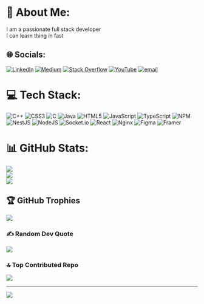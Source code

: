 # 💫 About Me:
I am a passionate full stack developer<br>
I can learn thing in fast<br>


## 🌐 Socials:
[![LinkedIn](https://img.shields.io/badge/LinkedIn-%230077B5.svg?logo=linkedin&logoColor=white)](https://linkedin.com/in/samiran-chakraborty-6a7816203) [![Medium](https://img.shields.io/badge/Medium-12100E?logo=medium&logoColor=white)](https://medium.com/@Samiran%20Chakraborty) [![Stack Overflow](https://img.shields.io/badge/-Stackoverflow-FE7A16?logo=stack-overflow&logoColor=white)](https://stackoverflow.com/users/22748998/samiran634) [![YouTube](https://img.shields.io/badge/YouTube-%23FF0000.svg?logo=YouTube&logoColor=white)](https://youtube.com/@codespaceCahakraborty) [![email](https://img.shields.io/badge/Email-D14836?logo=gmail&logoColor=white)](mailto:samiranchakraborty2006@gmail.com) 

# 💻 Tech Stack:
![C++](https://img.shields.io/badge/c++-%2300599C.svg?style=for-the-badge&logo=c%2B%2B&logoColor=white) ![CSS3](https://img.shields.io/badge/css3-%231572B6.svg?style=for-the-badge&logo=css3&logoColor=white) ![C](https://img.shields.io/badge/c-%2300599C.svg?style=for-the-badge&logo=c&logoColor=white) ![Java](https://img.shields.io/badge/java-%23ED8B00.svg?style=for-the-badge&logo=openjdk&logoColor=white) ![HTML5](https://img.shields.io/badge/html5-%23E34F26.svg?style=for-the-badge&logo=html5&logoColor=white) ![JavaScript](https://img.shields.io/badge/javascript-%23323330.svg?style=for-the-badge&logo=javascript&logoColor=%23F7DF1E) ![TypeScript](https://img.shields.io/badge/typescript-%23007ACC.svg?style=for-the-badge&logo=typescript&logoColor=white) ![NPM](https://img.shields.io/badge/NPM-%23CB3837.svg?style=for-the-badge&logo=npm&logoColor=white) ![NestJS](https://img.shields.io/badge/nestjs-%23E0234E.svg?style=for-the-badge&logo=nestjs&logoColor=white) ![NodeJS](https://img.shields.io/badge/node.js-6DA55F?style=for-the-badge&logo=node.js&logoColor=white) ![Socket.io](https://img.shields.io/badge/Socket.io-black?style=for-the-badge&logo=socket.io&badgeColor=010101) ![React](https://img.shields.io/badge/react-%2320232a.svg?style=for-the-badge&logo=react&logoColor=%2361DAFB) ![Nginx](https://img.shields.io/badge/nginx-%23009639.svg?style=for-the-badge&logo=nginx&logoColor=white) ![Figma](https://img.shields.io/badge/figma-%23F24E1E.svg?style=for-the-badge&logo=figma&logoColor=white) ![Framer](https://img.shields.io/badge/Framer-black?style=for-the-badge&logo=framer&logoColor=blue)
# 📊 GitHub Stats:
![](https://github-readme-stats.vercel.app/api?username=samiran634&theme=dark&hide_border=false&include_all_commits=false&count_private=false)<br/>
![](https://github-readme-streak-stats.herokuapp.com/?user=samiran634&theme=dark&hide_border=false)<br/>
![](https://github-readme-stats.vercel.app/api/top-langs/?username=samiran634&theme=dark&hide_border=false&include_all_commits=false&count_private=false&layout=compact)

## 🏆 GitHub Trophies
![](https://github-profile-trophy.vercel.app/?username=samiran634&theme=onedark&no-frame=false&no-bg=true&margin-w=4)

### ✍️ Random Dev Quote
![](https://quotes-github-readme.vercel.app/api?type=horizontal&theme=merko)

### 🔝 Top Contributed Repo
![](https://github-contributor-stats.vercel.app/api?username=samiran634&limit=5&theme=dark&combine_all_yearly_contributions=true)

---
[![](https://visitcount.itsvg.in/api?id=samiran634&icon=0&color=0)](https://visitcount.itsvg.in)

<!-- Proudly created with GPRM ( https://gprm.itsvg.in ) -->
